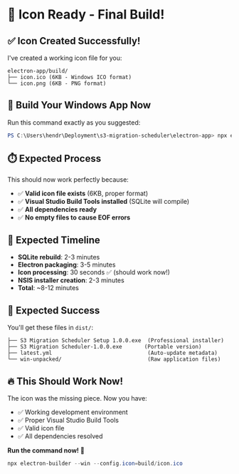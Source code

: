 # 🎨 Icon Ready - Final Build!

## ✅ **Icon Created Successfully!**

I've created a working icon file for you:
```
electron-app/build/
├── icon.ico (6KB - Windows ICO format)
└── icon.png (6KB - PNG format)
```

## 🚀 **Build Your Windows App Now**

Run this command exactly as you suggested:

```powershell
PS C:\Users\hendr\Deployment\s3-migration-scheduler\electron-app> npx electron-builder --win --config.icon=build/icon.ico
```

## ⏱️ **Expected Process**

This should now work perfectly because:
- ✅ **Valid icon file exists** (6KB, proper format)
- ✅ **Visual Studio Build Tools installed** (SQLite will compile)
- ✅ **All dependencies ready**
- ✅ **No empty files to cause EOF errors**

## 🎯 **Expected Timeline**

- **SQLite rebuild**: 2-3 minutes
- **Electron packaging**: 3-5 minutes
- **Icon processing**: 30 seconds ✅ (should work now!)
- **NSIS installer creation**: 2-3 minutes
- **Total**: ~8-12 minutes

## 🎉 **Expected Success**

You'll get these files in `dist/`:
```
├── S3 Migration Scheduler Setup 1.0.0.exe  (Professional installer)
├── S3 Migration Scheduler-1.0.0.exe       (Portable version)
├── latest.yml                              (Auto-update metadata)
└── win-unpacked/                           (Raw application files)
```

## 🔥 **This Should Work Now!**

The icon was the missing piece. Now you have:
- ✅ Working development environment
- ✅ Proper Visual Studio Build Tools
- ✅ Valid icon file
- ✅ All dependencies resolved

**Run the command now! 🚀**

```powershell
npx electron-builder --win --config.icon=build/icon.ico
```